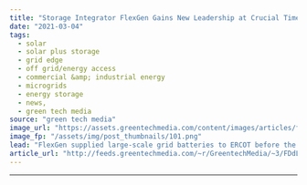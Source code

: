```yaml
---
title: "Storage Integrator FlexGen Gains New Leadership at Crucial Time"
date: "2021-03-04"
tags: 
  - solar
  - solar plus storage 
  - grid edge
  - off grid/energy access
  - commercial &amp; industrial energy
  - microgrids
  - energy storage
  - news,
  - green tech media
source: "green tech media"
image_url: "https://assets.greentechmedia.com/content/images/articles/flexgen.jpeg"
image_fp: "/assets/img/post_thumbnails/101.png"
lead: "FlexGen supplied large-scale grid batteries to ERCOT before the energy storage market took off there. Now, the founder has exited and the company has brought on new leaders from the solar startup world to grow business nationwide. Kelcy Pegler took o ..."
article_url: "http://feeds.greentechmedia.com/~r/GreentechMedia/~3/FDdLpxe_0uI/new-leadership-comes-to-storage-integrator-flexgen-at-crucial-time"
---
```


---
